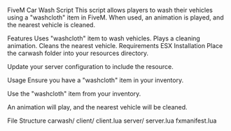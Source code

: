 FiveM Car Wash Script
This script allows players to wash their vehicles using a "washcloth" item in FiveM. When used, an animation is played, and the nearest vehicle is cleaned.

Features
Uses "washcloth" item to wash vehicles.
Plays a cleaning animation.
Cleans the nearest vehicle.
Requirements
ESX
Installation
Place the carwash folder into your resources directory.

Update your server configuration to include the resource.

Usage
Ensure you have a "washcloth" item in your inventory.

Use the "washcloth" item from your inventory.

An animation will play, and the nearest vehicle will be cleaned.

File Structure
carwash/
client/
client.lua
server/
server.lua
fxmanifest.lua
